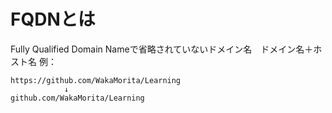 # FQDNとは

Fully Qualified Domain Nameで省略されていないドメイン名　ドメイン名＋ホスト名
例：
```
https://github.com/WakaMorita/Learning
            ↓
github.com/WakaMorita/Learning
```
